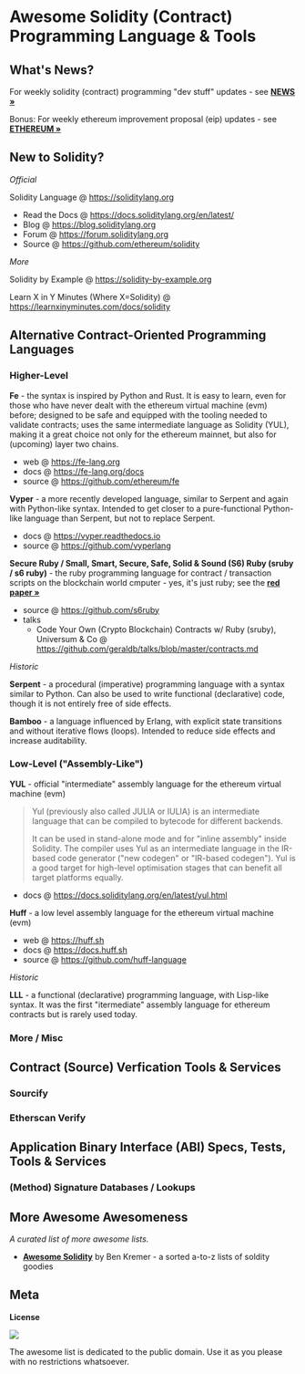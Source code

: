# Awesome Solidity (Contract) Programming Language & Tools


## What's News?

For weekly solidity (contract) programming "dev stuff" updates - see [**NEWS »**](NEWS.md)


Bonus: For weekly ethereum improvement proposal (eip) updates - see [**ETHEREUM »**](ETHEREUM.md)



## New to Solidity?

_Official_

Solidity Language @ <https://soliditylang.org>

- Read the Docs @ <https://docs.soliditylang.org/en/latest/>
- Blog @  <https://blog.soliditylang.org>
- Forum @ <https://forum.soliditylang.org>
- Source @ <https://github.com/ethereum/solidity>

<!-- break -->

_More_

Solidity by Example @ <https://solidity-by-example.org>

Learn X in Y Minutes (Where X=Solidity) @ <https://learnxinyminutes.com/docs/solidity>



## Alternative Contract-Oriented Programming Languages

###  Higher-Level

**Fe** - the syntax is inspired by Python and Rust. It is easy to learn, even for those who have never dealt with the ethereum virtual machine (evm) before; designed to be safe and equipped with the tooling needed to validate contracts; uses the same intermediate language as Solidity (YUL), making it a great choice not only for the ethereum mainnet, but also for (upcoming) layer two chains.

- web @ <https://fe-lang.org>
- docs @ <https://fe-lang.org/docs>
- source @ <https://github.com/ethereum/fe>

**Vyper** - a more recently developed language, similar to Serpent and again with Python-like syntax. 
Intended to get closer to a pure-functional Python-like language than Serpent, but not to replace Serpent.

- docs @ <https://vyper.readthedocs.io>
- source @ <https://github.com/vyperlang>

**Secure Ruby / Small, Smart, Secure, Safe, Solid & Sound (S6) Ruby (sruby / s6 ruby)** - the ruby programming language for contract / transaction scripts on the blockchain world cmputer - yes, it's just ruby; see the [**red paper »**](https://github.com/s6ruby/redpaper)

- source @ <https://github.com/s6ruby>
- talks  
  - Code Your Own (Crypto Blockchain) Contracts w/ Ruby (sruby), Universum & Co @ <https://github.com/geraldb/talks/blob/master/contracts.md> 


<!-- break -->

_Historic_

**Serpent** - a procedural (imperative) programming language with a syntax similar to Python. Can also be used to write functional (declarative) code, though it is not entirely free of side effects.

**Bamboo** - a language influenced by Erlang, with explicit state transitions and without iterative flows (loops). Intended to reduce side effects and increase auditability. 



###  Low-Level ("Assembly-Like")

**YUL** - official "intermediate" assembly language for the ethereum virtual machine (evm)


> Yul (previously also called JULIA or IULIA) is an intermediate language that can be compiled to bytecode for different backends.
>
> It can be used in stand-alone mode and for "inline assembly" inside Solidity. 
> The compiler uses Yul as an intermediate language in the IR-based code generator 
> ("new codegen" or "IR-based codegen"). 
> Yul is a good target for high-level optimisation stages that can benefit all target platforms equally.

- docs @ <https://docs.soliditylang.org/en/latest/yul.html>


**Huff** - a low level assembly language for the ethereum virtual machine (evm)

-  web @ <https://huff.sh>
-  docs @ <https://docs.huff.sh>
- source @ <https://github.com/huff-language>


_Historic_

**LLL** - a functional (declarative) programming language, with Lisp-like syntax. It was the first "itermediate" assembly language for 
ethereum contracts but is rarely used today.


### More / Misc






## Contract (Source) Verfication Tools & Services

### Sourcify


### Etherscan Verify





## Application Binary Interface (ABI) Specs, Tests, Tools & Services


### (Method) Signature Databases / Lookups




## More Awesome Awesomeness

_A curated list of more awesome lists._


- [**Awesome Solidity**](https://github.com/bkrem/awesome-solidity) by Ben Kremer  - a sorted a-to-z lists of soldity goodies



## Meta

**License**

![](https://publicdomainworks.github.io/buttons/zero88x31.png)

The awesome list is dedicated to the public domain. Use it as you please with no restrictions whatsoever.

